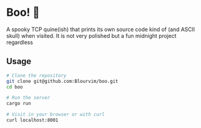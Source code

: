 # Boo! 👻

A spooky TCP quine(ish) that prints its own source code kind of (and ASCII skull) when visited. It is not very polished but a fun midnight project regardless


## Usage

```bash
# Clone the repository
git clone git@github.com:Blourvim/boo.git
cd boo

# Run the server
cargo run

# Visit in your browser or with curl
curl localhost:8001
```



